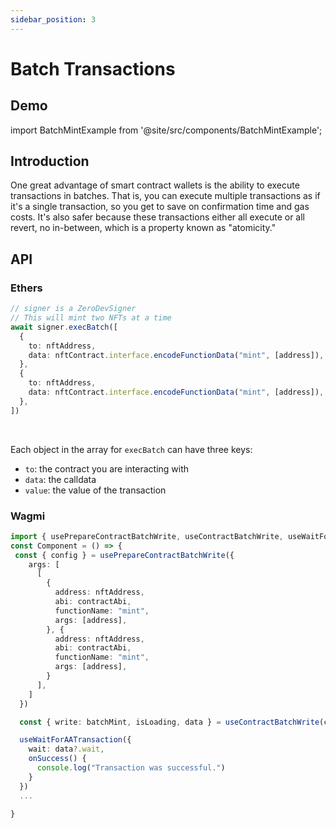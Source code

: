 ```yaml
---
sidebar_position: 3
---
```


# Batch Transactions

## Demo

import BatchMintExample from '@site/src/components/BatchMintExample';

<BatchMintExample />

## Introduction

One great advantage of smart contract wallets is the ability to execute transactions in batches.  That is, you can execute multiple transactions as if it's a single transaction, so you get to save on confirmation time and gas costs.  It's also safer because these transactions either all execute or all revert, no in-between, which is a property known as "atomicity."

## API

### Ethers

```typescript
// signer is a ZeroDevSigner
// This will mint two NFTs at a time
await signer.execBatch([
  {
    to: nftAddress,
    data: nftContract.interface.encodeFunctionData("mint", [address]),
  },
  {
    to: nftAddress,
    data: nftContract.interface.encodeFunctionData("mint", [address]),
  },
])
```

<br />

Each object in the array for `execBatch` can have three keys:

- `to`: the contract you are interacting with
- `data`: the calldata
- `value`: the value of the transaction

### Wagmi

```typescript
import { usePrepareContractBatchWrite, useContractBatchWrite, useWaitForAATransaction  } from "@zerodevapp/wagmi";
const Component = () => {
 const { config } = usePrepareContractBatchWrite({
    args: [
      [
        {
          address: nftAddress,
          abi: contractAbi,
          functionName: "mint",
          args: [address],
        }, {
          address: nftAddress,
          abi: contractAbi,
          functionName: "mint",
          args: [address],
        }
      ],
    ]
  })

  const { write: batchMint, isLoading, data } = useContractBatchWrite(config) 

  useWaitForAATransaction({
    wait: data?.wait,
    onSuccess() {
      console.log("Transaction was successful.")
    }
  })
  ...
  
}

```